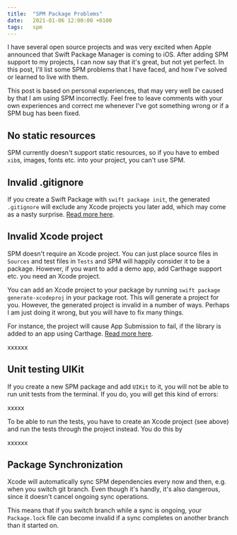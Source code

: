 ```yaml
---
title:  "SPM Package Problems"
date:   2021-01-06 12:00:00 +0100
tags:   spm
---
```


I have several open source projects and was very excited when Apple announced that Swift Package Manager is coming to iOS. After adding SPM support to my projects, I can now say that it's great, but not yet perfect. In this post, I'll list some SPM problems that I have faced, and how I've solved or learned to live with them.

This post is based on personal experiences, that may very well be caused by that I am using SPM incorrectly. Feel free to leave comments with your own experiences and correct me whenever I've got something wrong or if a SPM bug has been fixed.


## No static resources

SPM currently doesn't support static resources, so if you have to embed `xib`s, images, fonts etc. into your project, you can't use SPM.


## Invalid .gitignore

If you create a Swift Package with `swift package init`, the generated `.gitignore` will exclude any Xcode projects you later add, which may come as a nasty surprise. [Read more here][gitignore].


## Invalid Xcode project

SPM doesn't require an Xcode project. You can just place source files in `Sources` and test files in `Tests` and SPM will happily consider it to be a package. However, if you want to add a demo app, add Carthage support etc. you need an Xcode project.

You can add an Xcode project to your package by running `swift package generate-xcodeproj` in your package root. This will generate a project for you. However, the generated project is invalid in a number of ways. Perhaps I am just doing it wrong, but you will have to fix many things.

For instance, the project will cause App Submission to fail, if the library is added to an app using Carthage. [Read more here][carthage].

xxxxxx


## Unit testing UIKit

If you create a new SPM package and add `UIKit` to it, you will not be able to run unit tests from the terminal. If you do, you will get this kind of errors:

xxxxx

To be able to run the tests, you have to create an Xcode project (see above) and run the tests through the project instead. You do this by

xxxxxx


## Package Synchronization

Xcode will automatically sync SPM dependencies every now and then, e.g. when you switch git branch. Even though it's handly, it's also dangerous, since it doesn't cancel ongoing sync operations.

This means that if you switch branch while a sync is ongoing, your `Package.lock` file can become invalid if a sync completes on another branch than it started on.


[carthage]: https://danielsaidi.com/blog/2019/10/29/app-store-submission-fails-with-carthage-for-spm-generated-projects
[gitignore]: https://danielsaidi.com/blog/2020/01/02/spm-gitignore
[SwiftUIBlurView]: https://github.com/danielsaidi/SwiftUIBlurView